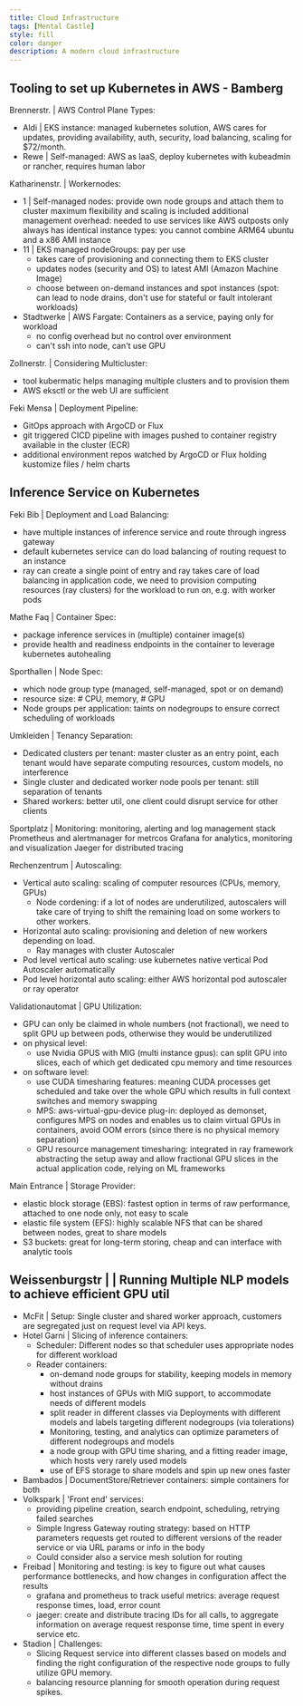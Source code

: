 ```yaml
---
title: Cloud Infrastructure
tags: [Mental Castle]
style: fill
color: danger
description: A modern cloud infrastructure
---
```


## Tooling to set up Kubernetes in AWS - Bamberg

Brennerstr. | AWS Control Plane Types:

- Aldi | EKS instance: managed kubernetes solution, AWS cares for updates, providing availability, auth, security, load balancing, scaling for $72/month.
- Rewe | Self-managed: AWS as IaaS, deploy kubernetes with kubeadmin or rancher, requires human labor

Katharinenstr. | Workernodes: 
- 1 | Self-managed nodes: provide own node groups and attach them to cluster
maximum flexibility and scaling is included
additional management overhead: 
needed to use services like AWS outposts
only always has identical instance types: you cannot combine ARM64 ubuntu and a x86 AMI instance
- 11 | EKS managed nodeGroups: pay per use
  - takes care of provisioning and connecting them to EKS cluster
  - updates nodes (security and OS)  to latest AMI (Amazon Machine Image)
  - choose between on-demand instances and spot instances (spot: can lead to node drains, don't use for stateful or fault intolerant workloads)
- Stadtwerke | AWS Fargate: Containers as a service, paying only for workload
    - no config overhead but no control over environment
    - can't ssh into node, can't use GPU

Zollnerstr. | Considering Multicluster: 
- tool kubermatic helps managing multiple clusters and to provision them
- AWS eksctl or the web UI are sufficient

Feki Mensa | Deployment Pipeline: 
- GitOps approach with ArgoCD or Flux
- git triggered CICD pipeline with images pushed to container registry available in the cluster (ECR)
- additional environment repos watched by ArgoCD or Flux holding kustomize files / helm charts

## Inference Service on Kubernetes

Feki Bib | Deployment and Load Balancing:
- have multiple instances of inference service and route through ingress gateway
- default kubernetes service can do load balancing of routing request to an instance
- ray can create a single point of entry and ray takes care of load balancing in application code, we need to provision computing resources (ray clusters) for the workload to run on, e.g. with worker pods

Mathe Faq | Container Spec:
- package inference services in (multiple) container image(s)
- provide health and readiness endpoints in the container to leverage kubernetes autohealing

Sporthallen | Node Spec:
- which node group type (managed, self-managed, spot or on demand)
- resource size: # CPU, memory, # GPU
- Node groups per application: taints on nodegroups to ensure correct scheduling of workloads

Umkleiden | Tenancy Separation: 
- Dedicated clusters per tenant: master cluster as an entry point, each tenant would have separate computing resources, custom models, no interference
- Single cluster and dedicated worker node pools per tenant: still separation of tenants
- Shared workers: better util, one client could disrupt service for other clients

Sportplatz | Monitoring: monitoring, alerting and log management stack
Prometheus and alertmanager for metrcos
Grafana for analytics, monitoring and visualization
Jaeger for distributed tracing

Rechenzentrum | Autoscaling: 
- Vertical auto scaling: scaling of computer resources (CPUs, memory, GPUs)
  - Node cordening: if a lot of nodes are underutilized, autoscalers will take care of trying to shift the remaining load on some workers to other workers.
- Horizontal auto scaling: provisioning and deletion of new workers depending on load.
  - Ray manages with cluster Autoscaler
- Pod level vertical auto scaling: use kubernetes native vertical Pod Autoscaler automatically
- Pod level horizontal auto scaling: either AWS horizontal pod autoscaler or ray operator

Validationautomat | GPU Utilization: 
- GPU can only be claimed in whole numbers (not fractional), we need to split GPU up between pods, otherwise they would be underutilized
- on physical level: 
  - use Nvidia GPUS with MIG (multi instance gpus): can split GPU into slices, each of which get dedicated cpu memory and time resources
- on software level:
    - use CUDA timesharing features: meaning CUDA processes get scheduled and take over the whole GPU which results in full context switches and memory swapping
    - MPS: aws-virtual-gpu-device plug-in: deployed as demonset, configures MPS on nodes and enables us to claim virtual GPUs in containers, avoid OOM errors (since there is no physical memory separation)
    - GPU resource management timesharing: integrated in ray framework abstracting the setup away and allow fractional GPU slices in the actual application code, relying on ML frameworks

Main Entrance | Storage Provider: 
- elastic block storage (EBS): fastest option in terms of raw performance, attached to one node only, not easy to scale
- elastic file system (EFS): highly scalable NFS that can be shared between nodes, great to share models 
- S3 buckets: great for long-term storing, cheap and can interface with analytic tools

## Weissenburgstr | | Running Multiple NLP models to achieve efficient GPU util

- McFit | Setup: Single cluster and shared worker approach, customers are segregated just on request level via API keys.
- Hotel Garni | Slicing of inference containers: 
  - Scheduler: Different nodes so that scheduler uses appropriate nodes for different workload  
  - Reader containers:
    - on-demand node groups for stability, keeping models in memory without drains
    - host instances of GPUs with MIG support, to accommodate needs of different models
    - split reader in different classes via Deployments with different models and labels targeting different nodegroups (via tolerations)
    - Monitoring, testing, and analytics can optimize parameters of different nodegroups and models
    - a node group with GPU time sharing, and a fitting reader image, which hosts very rarely used models
    - use of EFS storage to share models and spin up new ones faster
- Bambados | DocumentStore/Retriever containers: simple containers for both
- Volkspark | 'Front end' services: 
  - providing pipeline creation, search endpoint, scheduling, retrying failed searches
  - Simple Ingress Gateway routing strategy: based on HTTP parameters requests get routed to different versions of the reader service or via URL params or info in the body
  - Could consider also a service mesh solution for routing
- Freibad | Monitoring and testing: is key to figure out what causes performance bottlenecks, and how changes in configuration affect the results
  - grafana and prometheus to track useful metrics: average request response times, load, error count
  - jaeger: create and distribute tracing IDs for all calls, to aggregate information on average request response time, time spent in every service etc.
- Stadion | Challenges:
    - Slicing Request service into different classes based on models and finding the right configuration of the respective node groups to fully utilize GPU memory.
    - balancing resource planning for smooth operation during request spikes.
